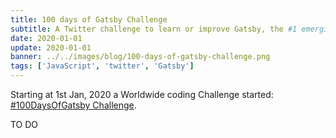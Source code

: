 ```yaml
---
title: 100 days of Gatsby Challenge
subtitle: A Twitter challenge to learn or improve Gatsby, the #1 emerging tech skill for 2020.
date: 2020-01-01
update: 2020-01-01
banner: ../../images/blog/100-days-of-gatsby-challenge.png
tags: ['JavaScript', 'twitter', 'Gatsby']
---
```


Starting at 1st Jan, 2020 a Worldwide coding Challenge started: [#100DaysOfGatsby Challenge](https://twitter.com/hashtag/100DaysOfGatsby "100 Days of Gatsby Challenge").

TO DO